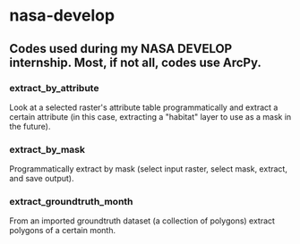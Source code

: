 # nasa-develop
Codes used during my NASA DEVELOP internship. Most, if not all, codes use ArcPy.
-------------------------------------------------------------------------------

### extract_by_attribute
Look at a selected raster's attribute table programmatically and extract a certain attribute (in this case, extracting a "habitat" layer to use as a mask in the future).


### extract_by_mask
Programmatically extract by mask (select input raster, select mask, extract, and save output).


### extract_groundtruth_month
From an imported groundtruth dataset (a collection of polygons) extract polygons of a certain month.
